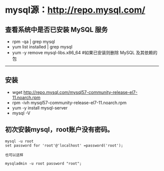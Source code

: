 # mysql源：http://repo.mysql.com/
## 查看系统中是否已安装 MySQL 服务
- rpm -qa | grep mysql
- yum list installed | grep mysql
- yum -y remove mysql-libs.x86_64  #如果已安装则删除 MySQL 及其依赖的包
----------
## 安装 
- wget http://repo.mysql.com/mysql57-community-release-el7-11.noarch.rpm
- rpm -ivh mysql57-community-release-el7-11.noarch.rpm
- yum -y install mysql-server
- mysql -V
 
## 初次安装mysql，root账户没有密码。
```
mysql -u root
set password for 'root'@'localhost' =password('root');
 
也可以这样

mysqladmin -u root password "root";
```
